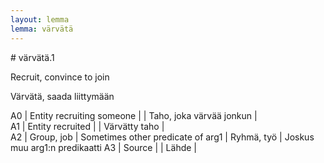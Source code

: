 ```yaml
---
layout: lemma
lemma: värvätä
---
```


<div class="sense">
# <span class="sensename">värvätä.1</span>

<span class="description">Recruit, convince to join</span>

<span class="description">Värvätä, saada liittymään</span>

A0 | Entity recruiting someone |   | Taho, joka värvää jonkun |  
A1 | Entity recruited |   | Värvätty taho |  
A2 | Group, job | Sometimes other predicate of arg1 | Ryhmä, työ | Joskus muu arg1:n predikaatti
A3 | Source |   | Lähde |  

</div>

